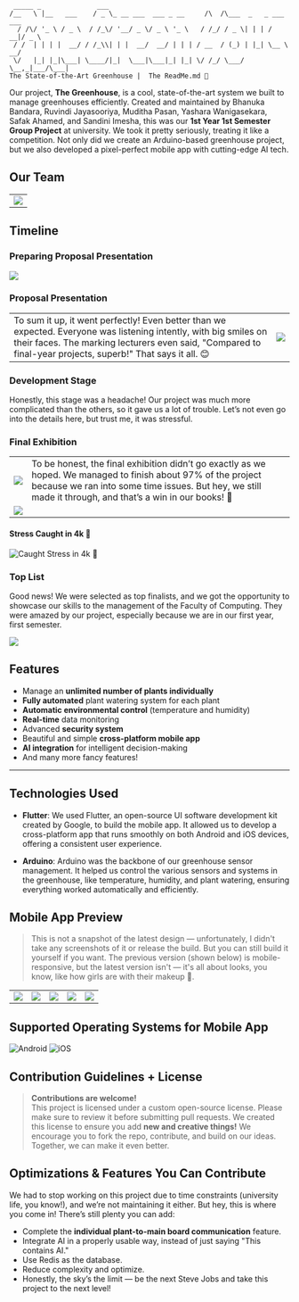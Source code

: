 ```
 _____ _              ___
/__   \ |__   ___    / _ \_ __ ___  ___ _ __     /\  /\___  _   _ ___  ___
  / /\/ '_ \ / _ \  / /_\/ '__/ _ \/ _ \ '_ \   / /_/ / _ \| | | / __|/ _ \
 / /  | | | |  __/ / /_\\| | |  __/  __/ | | | / __  / (_) | |_| \__ \  __/
 \/   |_| |_|\___| \____/|_|  \___|\___|_| |_| \/ /_/ \___/ \__,_|___/\___|
The State-of-the-Art Greenhouse |  The ReadMe.md 📖
```

Our project, **The Greenhouse**, is a cool, state-of-the-art system we built to manage greenhouses efficiently. Created and maintained by Bhanuka Bandara, Ruvindi Jayasooriya, Muditha Pasan, Yashara Wanigasekara, Safak Ahamed, and Sandini Imesha, this was our **1st Year 1st Semester Group Project** at university. We took it pretty seriously, treating it like a competition. Not only did we create an Arduino-based greenhouse project, but we also developed a pixel-perfect mobile app with cutting-edge AI tech.

## Our Team
<table>
<tr>
<td><img src="/ReadMe-Files/team.png"/></td>
</tr>
</table>

## Timeline

### Preparing Proposal Presentation
<img src="/ReadMe-Files/Preparing.jpeg"/>

### Proposal Presentation
<table>
<tr>
<td>To sum it up, it went perfectly! Even better than we expected. Everyone was listening intently, with big smiles on their faces. The marking lecturers even said, "Compared to final-year projects, superb!" That says it all. 😊</td>
<td><img src="/ReadMe-Files/ProposalPresentation.png"/></td>
</tr>
</table>

### Development Stage
Honestly, this stage was a headache! Our project was much more complicated than the others, so it gave us a lot of trouble. Let’s not even go into the details here, but trust me, it was stressful.

### Final Exhibition
<table>
<tr>
<td><img src="/ReadMe-Files/greenhouse.jpeg"/></td>
<td>To be honest, the final exhibition didn’t go exactly as we hoped. We managed to finish about 97% of the project because we ran into some time issues. But hey, we still made it through, and that’s a win in our books! 🥳</td>
</tr>
<tr>
<td colspan="2"><img src="/ReadMe-Files/Final.jpeg"/></td>
</tr>
</table>

#### Stress Caught in 4k 🤧
![Caught Stress in 4k 🤧](/ReadMe-Files/Stress.png)

### Top List
Good news! We were selected as top finalists, and we got the opportunity to showcase our skills to the management of the Faculty of Computing. They were amazed by our project, especially because we are in our first year, first semester.

<img src="/ReadMe-Files/top10.jpg" />

## Features

- Manage an **unlimited number of plants individually**
- **Fully automated** plant watering system for each plant
- **Automatic environmental control** (temperature and humidity)
- **Real-time** data monitoring
- Advanced **security system**
- Beautiful and simple **cross-platform mobile app**
- **AI integration** for intelligent decision-making
- And many more fancy features!

---

## Technologies Used

- **Flutter**: We used Flutter, an open-source UI software development kit created by Google, to build the mobile app. It allowed us to develop a cross-platform app that runs smoothly on both Android and iOS devices, offering a consistent user experience.

- **Arduino**: Arduino was the backbone of our greenhouse sensor management. It helped us control the various sensors and systems in the greenhouse, like temperature, humidity, and plant watering, ensuring everything worked automatically and efficiently.

## Mobile App Preview
> This is not a snapshot of the latest design — unfortunately, I didn't take any screenshots of it or release the build. But you can still build it yourself if you want. The previous version (shown below) is mobile-responsive, but the latest version isn't — it's all about looks, you know, like how girls are with their makeup 🫠.
<table>
 <tr>
  <td> <img src="https://github.com/mrbhanukab/TheGreenHouse/blob/2c40d16fde9d6785cb452699d527872c768daa9e/Documents/ReadmeContent/1.jpeg" /> </td>
    <td> <img src="https://github.com/mrbhanukab/TheGreenHouse/blob/2c40d16fde9d6785cb452699d527872c768daa9e/Documents/ReadmeContent/2.jpeg" /> </td>
    <td> <img src="https://github.com/mrbhanukab/TheGreenHouse/blob/2c40d16fde9d6785cb452699d527872c768daa9e/Documents/ReadmeContent/3.jpeg" /> </td>
    <td> <img src="https://github.com/mrbhanukab/TheGreenHouse/blob/2c40d16fde9d6785cb452699d527872c768daa9e/Documents/ReadmeContent/4.jpeg" /> </td>
    <td> <img src="https://github.com/mrbhanukab/TheGreenHouse/blob/2c40d16fde9d6785cb452699d527872c768daa9e/Documents/ReadmeContent/5.jpeg" /> </td>
 </tr>
</table>


## Supported Operating Systems for Mobile App
![Android](https://img.shields.io/badge/Android-3DDC84?style=for-the-badge&logo=android&logoColor=white)
![iOS](https://img.shields.io/badge/iOS-000000?style=for-the-badge&logo=ios&logoColor=white)

## Contribution Guidelines + License

> **Contributions are welcome!** <br />
> This project is licensed under a custom open-source license. Please make sure to review it before submitting pull requests. We created this license to ensure you add **new and creative things!** We encourage you to fork the repo, contribute, and build on our ideas. Together, we can make it even better.


## Optimizations & Features You Can Contribute

We had to stop working on this project due to time constraints (university life, you know!), and we’re not maintaining it either. But hey, this is where you come in! There’s still plenty you can add:

- Complete the **individual plant-to-main board communication** feature.  
- Integrate AI in a properly usable way, instead of just saying "This contains AI."  
- Use Redis as the database.  
- Reduce complexity and optimize.  
- Honestly, the sky’s the limit — be the next Steve Jobs and take this project to the next level!  
